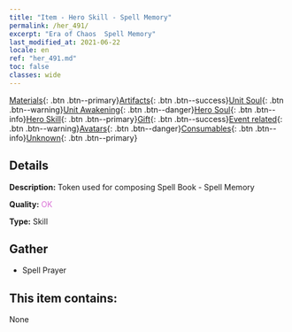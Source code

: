 ```yaml
---
title: "Item - Hero Skill - Spell Memory"
permalink: /her_491/
excerpt: "Era of Chaos  Spell Memory"
last_modified_at: 2021-06-22
locale: en
ref: "her_491.md"
toc: false
classes: wide
---
```

 [Materials](/Items/){: .btn .btn--primary}[Artifacts](/Items/Artifacts/){: .btn .btn--success}[Unit Soul](/Items/UnitSoul/){: .btn .btn--warning}[Unit Awakening](/Items/UnitAwakening/){: .btn .btn--danger}[Hero Soul](/Items/HeroSoul/){: .btn .btn--info}[Hero Skill](/Items/HeroSkill/){: .btn .btn--primary}[Gift](/Items/Gift/){: .btn .btn--success}[Event related](/Items/Events/){: .btn .btn--warning}[Avatars](/Items/Avatars/){: .btn .btn--danger}[Consumables](/Items/Consumables/){: .btn .btn--info}[Unknown](/Items/Unknown/){: .btn .btn--primary}

## Details
 **Description:** Token used for composing Spell Book - Spell Memory

 **Quality:** <span style="color: #DA70D6">OK</span>

 **Type:** Skill

## Gather

*    Spell Prayer 

## This item contains:

  None

